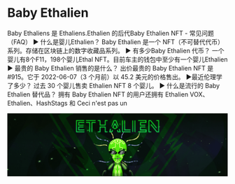 # Baby Ethalien

Baby Ethaliens 是 Ethaliens.Ethalien 的后代Baby Ethalien NFT - 常见问题（FAQ）
▶ 什么是婴儿Ethalien？
Baby Ethalien 是一个 NFT（不可替代代币）系列。存储在区块链上的数字收藏品系列。
▶ 有多少Baby Ethalien 代币？
一个婴儿有8个F11，198个婴儿Ethal NFT。目前车主的钱包中至少有一个婴儿Ethalien
▶ 最贵的 Baby Ethalien 销售的是什么？
出价最贵的 Baby Ethalien NFT 是#915。它于 2022-06-07（3 个月前）以 45.2 美元的价格售出。
▶最近伦理学了多少？
过去 30 个婴儿售卖 Ethalien NFT 8 个婴儿。
▶ 什么是流行的 Baby Ethalien 替代品？
拥有 Baby Ethalien NFT 的用户还拥有 Ethalien VOX、Ethalien、HashStags 和 Ceci n'est pas un

![nft](unnamed.png)
